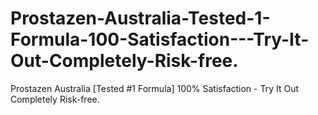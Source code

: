 # Prostazen-Australia-Tested-1-Formula-100-Satisfaction---Try-It-Out-Completely-Risk-free.
Prostazen Australia [Tested #1 Formula] 100% Satisfaction - Try It Out Completely Risk-free.

